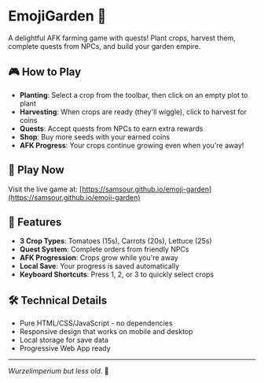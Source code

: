 # EmojiGarden 🌱

A delightful AFK farming game with quests! Plant crops, harvest them, complete quests from NPCs, and build your garden empire.

## 🎮 How to Play

- **Planting**: Select a crop from the toolbar, then click on an empty plot to plant
- **Harvesting**: When crops are ready (they'll wiggle), click to harvest for coins
- **Quests**: Accept quests from NPCs to earn extra rewards
- **Shop**: Buy more seeds with your earned coins
- **AFK Progress**: Your crops continue growing even when you're away!

## 🚀 Play Now

Visit the live game at: [https://samsour.github.io/emoji-garden](https://samsour.github.io/emoji-garden)

## 🎯 Features

- **3 Crop Types**: Tomatoes (15s), Carrots (20s), Lettuce (25s)
- **Quest System**: Complete orders from friendly NPCs
- **AFK Progression**: Crops grow while you're away
- **Local Save**: Your progress is saved automatically
- **Keyboard Shortcuts**: Press 1, 2, or 3 to quickly select crops

## 🛠️ Technical Details

- Pure HTML/CSS/JavaScript - no dependencies
- Responsive design that works on mobile and desktop
- Local storage for save data
- Progressive Web App ready

---

*Wurzelimperium but less old.* 🌱
